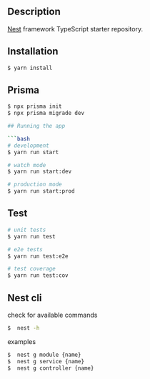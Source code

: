 ## Description

[Nest](https://github.com/nestjs/nest) framework TypeScript starter repository.

## Installation

```bash
$ yarn install
```

## Prisma

```bash
$ npx prisma init
$ npx prisma migrade dev

## Running the app

```bash
# development
$ yarn run start

# watch mode
$ yarn run start:dev

# production mode
$ yarn run start:prod
```

## Test

```bash
# unit tests
$ yarn run test

# e2e tests
$ yarn run test:e2e

# test coverage
$ yarn run test:cov
```

## Nest cli
check for available commands
```bash
$  nest -h
```

examples
```bash
$  nest g module {name}
$  nest g service {name}
$  nest g controller {name}


